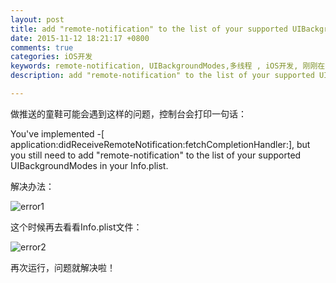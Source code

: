 ```yaml
---
layout: post
title: add "remote-notification" to the list of your supported UIBackgroundModes in your Info.plist.解决方案
date: 2015-11-12 18:21:17 +0800
comments: true
categories: iOS开发
keywords: remote-notification, UIBackgroundModes,多线程 , iOS开发, 刚刚在线
description: add "remote-notification" to the list of your supported UIBackgroundModes in your Info.plist.解决方案

---
```



做推送的童鞋可能会遇到这样的问题，控制台会打印一句话：

You've implemented -[<UIApplicationDelegate> application:didReceiveRemoteNotification:fetchCompletionHandler:], but you still need to add "remote-notification" to the list of your supported UIBackgroundModes in your Info.plist.


解决办法：

![error1](http://images.90159.com/11/error1.png)

这个时候再去看看Info.plist文件：

![error2](http://images.90159.com/11/error2.png)

再次运行，问题就解决啦！